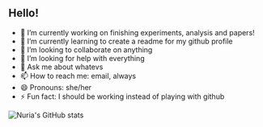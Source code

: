 
<!--
**senis000/senis000** is a ✨ _special_ ✨ repository because its `README.md` (this file) appears on your GitHub profile.


Here are some ideas to get you started:


-->


## Hello!

- 🔭 I’m currently working on finishing experiments, analysis and papers!
- 🌱 I’m currently learning to create a readme for my github profile
- 👯 I’m looking to collaborate on anything
- 🤔 I’m looking for help with everything
- 💬 Ask me about whatevs
- 📫 How to reach me: email, always
- 😄 Pronouns: she/her
- ⚡ Fun fact: I should be working instead of playing with github

![Nuria's GitHub stats](https://github-readme-stats.vercel.app/api?username=senis000&count_private=true&show_icons=true&theme=dracula)
